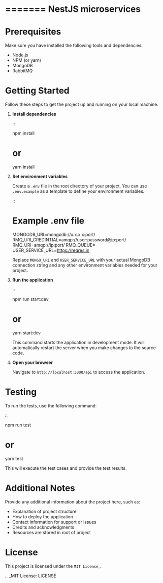 =======
NestJS microservices
=======

Prerequisites
=============

Make sure you have installed the following tools and dependencies:

- Node.js
- NPM (or yarn)
- MongoDB
- RabbitMQ

Getting Started
===============

Follow these steps to get the project up and running on your local machine.

1. **Install dependencies**

   ::

     npm install
     # or
     yarn install

2. **Set environment variables**

   Create a `.env` file in the root directory of your project. You can use `.env.example` as a template to define your environment variables.

   ::

     # Example .env file
     MONGODB_URI=mongodb://x.x.x.x:port/
     RMQ_URI_CREDINTIAL=amqp://user:password@ip:port/
     RMQ_URI=amqp://ip:port/
     RMQ_QUEUE=
     USER_SERVICE_URL=https://reqres.in

   Replace `MONGO_URI` and `USER_SERVICE_URL` with your actual MongoDB connection string and any other environment variables needed for your project.

4. **Run the application**

   ::

     npm run start:dev
     # or
     yarn start:dev

   This command starts the application in development mode. It will automatically restart the server when you make changes to the source code.

5. **Open your browser**

   Navigate to `http://localhost:3000/api` to access the application.

Testing
=======

To run the tests, use the following command:

::

  npm run test
  # or
  yarn test

This will execute the test cases and provide the test results.

Additional Notes
================

Provide any additional information about the project here, such as:

- Explanation of project structure
- How to deploy the application
- Contact information for support or issues
- Credits and acknowledgments
- Resources are stored in root of project

License
=======

This project is licensed under the `MIT License`_.

.. _MIT License: LICENSE
